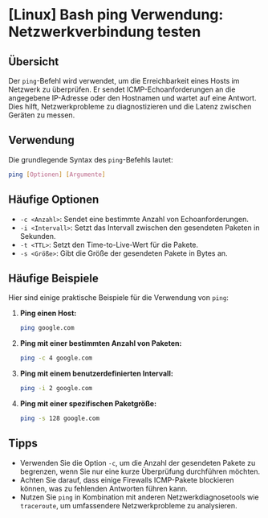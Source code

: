 # [Linux] Bash ping Verwendung: Netzwerkverbindung testen

## Übersicht
Der `ping`-Befehl wird verwendet, um die Erreichbarkeit eines Hosts im Netzwerk zu überprüfen. Er sendet ICMP-Echoanforderungen an die angegebene IP-Adresse oder den Hostnamen und wartet auf eine Antwort. Dies hilft, Netzwerkprobleme zu diagnostizieren und die Latenz zwischen Geräten zu messen.

## Verwendung
Die grundlegende Syntax des `ping`-Befehls lautet:

```bash
ping [Optionen] [Argumente]
```

## Häufige Optionen
- `-c <Anzahl>`: Sendet eine bestimmte Anzahl von Echoanforderungen.
- `-i <Intervall>`: Setzt das Intervall zwischen den gesendeten Paketen in Sekunden.
- `-t <TTL>`: Setzt den Time-to-Live-Wert für die Pakete.
- `-s <Größe>`: Gibt die Größe der gesendeten Pakete in Bytes an.

## Häufige Beispiele
Hier sind einige praktische Beispiele für die Verwendung von `ping`:

1. **Ping einen Host:**
   ```bash
   ping google.com
   ```

2. **Ping mit einer bestimmten Anzahl von Paketen:**
   ```bash
   ping -c 4 google.com
   ```

3. **Ping mit einem benutzerdefinierten Intervall:**
   ```bash
   ping -i 2 google.com
   ```

4. **Ping mit einer spezifischen Paketgröße:**
   ```bash
   ping -s 128 google.com
   ```

## Tipps
- Verwenden Sie die Option `-c`, um die Anzahl der gesendeten Pakete zu begrenzen, wenn Sie nur eine kurze Überprüfung durchführen möchten.
- Achten Sie darauf, dass einige Firewalls ICMP-Pakete blockieren können, was zu fehlenden Antworten führen kann.
- Nutzen Sie `ping` in Kombination mit anderen Netzwerkdiagnosetools wie `traceroute`, um umfassendere Netzwerkprobleme zu analysieren.